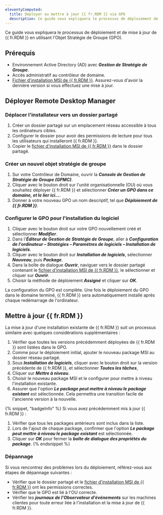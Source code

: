 ```yaml
---
eleventyComputed:
  title: Déployer ou mettre à jour {{ fr.RDM }} via GPO
  description: Ce guide vous expliquera le processus de déploiement de {{ fr.RDM }} en utilisant l'Objet Stratégie de Groupe (GPO).
---
```

Ce guide vous expliquera le processus de déploiement et de mise à jour de {{ fr.RDM }} en utilisant l'Objet Stratégie de Groupe (GPO).

## Prérequis

* Environnement Active Directory (AD) avec ***Gestion de Stratégie de Groupe***.
* Accès administratif au contrôleur de domaine.
* [Fichier d'installation MSI de {{ fr.RDM }}](https://devolutions.net/remote-desktop-manager/home/download/). Assurez-vous d'avoir la dernière version si vous effectuez une mise à jour.

## Déployer Remote Desktop Manager

### Déplacer l'installateur vers un dossier partagé

1. Créer un dossier partagé sur un emplacement réseau accessible à tous les ordinateurs cibles.
1. Configurer le dossier pour avoir des permissions de lecture pour tous les utilisateurs qui installeront {{ fr.RDM }}.
1. Copier le [fichier d'installation MSI de {{ fr.RDM }}](https://devolutions.net/remote-desktop-manager/home/download/) dans le dossier partagé.

### Créer un nouvel objet stratégie de groupe

1. Sur votre Contrôleur de Domaine, ouvrir la ***Console de Gestion de Stratégie de Groupe (GPMC)***.
1. Cliquer avec le bouton droit sur l'unité organisationnelle (OU) où vous souhaitez déployer {{ fr.RDM }} et sélectionner ***Créer un GPO dans ce domaine, et le lier ici...***.
1. Donner à votre nouveau GPO un nom descriptif, tel que ***Déploiement de {{ fr.RDM }}***.

### Configurer le GPO pour l'installation du logiciel

1. Cliquer avec le bouton droit sur votre GPO nouvellement créé et sélectionner ***Modifier***.
1. Dans l'***Éditeur de Gestion de Stratégie de Groupe***, aller à ***Configuration de l'ordinateur – Stratégies – Paramètres de logiciels – Installation de logiciels***.
1. Cliquer avec le bouton droit sur ***Installation de logiciels***, sélectionner ***Nouveau***, puis ***Package***.
1. Dans la boîte de dialogue ***Ouvrir***, naviguer vers le dossier partagé contenant le [fichier d'installation MSI de {{ fr.RDM }}](https://devolutions.net/remote-desktop-manager/home/download/), le sélectionner et cliquer sur ***Ouvrir***.
1. Choisir la méthode de déploiement ***Assigné*** et cliquer sur ***OK***.

La configuration du GPO est complète. Une fois le déploiement du GPO dans le domaine terminé, {{ fr.RDM }} sera automatiquement installé après chaque redémarrage de l'ordinateur.

## Mettre à jour {{ fr.RDM }}

La mise à jour d'une installation existante de {{ fr.RDM }} suit un processus similaire avec quelques considérations supplémentaires :

1. Vérifier que toutes les versions précédemment déployées de {{ fr.RDM }} sont listées dans le GPO.
1. Comme pour le déploiement initial, ajouter le nouveau package MSI au dossier réseau partagé.
1. Sous ***Installation de logiciels***, cliquer avec le bouton droit sur la version précédente de {{ fr.RDM }}, et sélectionner ***Toutes les tâches***,
1. Cliquer sur ***Mettre à niveau***.
1. Choisir le nouveau package MSI et le configurer pour mettre à niveau l'installation existante.
1. Assurer que l'option ***Le package peut mettre à niveau le package existant*** est sélectionnée. Cela permettra une transition facile de l'ancienne version à la nouvelle.

{% snippet, "badgeInfo" %}
Si vous avez précédemment mis à jour {{ fr.RDM }} :
1. Vérifier que tous les packages antérieurs sont inclus dans la liste.
1. Lors de l'ajout de chaque package, confirmer que l'option ***Le package peut mettre à niveau le package existant*** est sélectionnée.
1. Cliquer sur ***OK*** pour fermer la ***boîte de dialogue des propriétés du package***.
{% endsnippet %}

### Dépannage
Si vous rencontrez des problèmes lors du déploiement, référez-vous aux étapes de dépannage suivantes :

* Vérifier que le dossier partagé et le [fichier d'installation MSI de {{ fr.RDM }}](https://devolutions.net/remote-desktop-manager/home/download/) ont les permissions correctes.
* Vérifier que le GPO est lié à l'OU correcte.
* Vérifier les ***journaux de l'Observateur d'événements*** sur les machines clientes pour toute erreur liée à l'installation et la mise à jour de {{ fr.RDM }}.